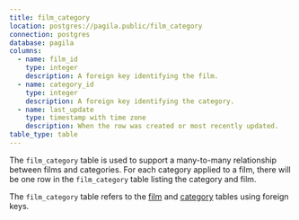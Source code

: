 ```yaml
---
title: film_category
location: postgres://pagila.public/film_category
connection: postgres
database: pagila
columns:
  - name: film_id
    type: integer
    description: A foreign key identifying the film.
  - name: category_id
    type: integer
    description: A foreign key identifying the category.
  - name: last_update
    type: timestamp with time zone
    description: When the row was created or most recently updated.
table_type: table
---
```

The `film_category` table is used to support a many-to-many relationship between films and categories. For each category applied to a film, there will be one row in the `film_category` table listing the category and film.

The `film_category` table refers to the [film](/postgres/pagila/film) and [category](/postgres/pagila/category) tables using foreign keys.
